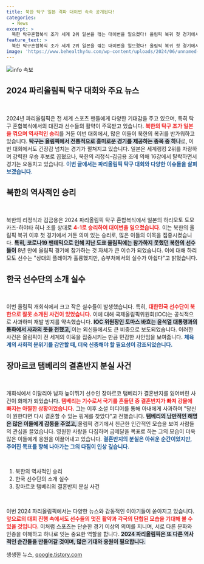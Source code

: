 ```yaml
---
title: 북한 탁구 일본 격파 대이변 속속 공개된다!
categories:
  - News
excerpt: >
  북한 탁구혼합복식 조가 세계 2위 일본을 꺾는 대이변을 일으켰다! 올림픽 복귀 첫 경기에서 과거 강자들을 꺾은 북한 선수들이 남북 대결 가능성을 열어두며 기대감을 높이고 있다.
feature_text: >
  북한 탁구혼합복식 조가 세계 2위 일본을 꺾는 대이변을 일으켰다! 올림픽 복귀 첫 경기에서 과거 강자들을 꺾은 북한 선수들이 남북 대결 가능성을 열어두며 기대감을 높이고 있다.
image: 'https://www.behealthy4u.com/wp-content/uploads/2024/06/unnamed-file.png'
---
```


<p><img src="https://www.behealthy4u.com/wp-content/uploads/2024/06/unnamed-file.png" alt="info 속보" /></p>

<h2 data-ke-size="size26">2024 파리올림픽 탁구 대회와 주요 뉴스</h2>

<p data-ke-size="size16">&nbsp;</p>

<p>2024년 파리올림픽은 전 세계 스포츠 팬들에게 다양한 기대감을 주고 있으며, 특히 탁구 혼합복식에서의 대진과 선수들의 활약이 주목받고 있습니다. <b><span style="color: #ee2323;">북한의 탁구 조가 일본을 꺾으며 역사적인 승리</span></b>를 거둔 이번 대회에서, 많은 이들이 북한의 복귀를 반가워하고 있습니다. <b><span style="background-color: #21538527;">탁구는 올림픽에서 전통적으로 흥미로운 경기를 제공하는 종목 중 하나</span></b>로, 이번 대회에서도 긴장감 넘치는 경기가 펼쳐지고 있습니다. 일본은 세계랭킹 2위를 자랑하며 강력한 우승 후보로 꼽혔으나, 북한의 리정식-김금용 조에 의해 16강에서 탈락하면서 경기는 요동치고 있습니다. <b><span style="color: #1a5490;">이번 글에서는 파리올림픽 탁구 대회와 다양한 이슈들을 살펴보겠습니다.</span></b></p>

<h2 data-ke-size="size26">북한의 역사적인 승리</h2>

<p data-ke-size="size16">&nbsp;</p>

<p>북한의 리정식과 김금용은 2024 파리올림픽 탁구 혼합복식에서 일본의 하리모토 도모카즈-하야타 히나 조를 상대로 <b><span style="color: #ee2323;">4-1로 승리하여 대이변을 일으켰습니다.</span></b> 이는 북한의 올림픽 복귀 이후 첫 경기에서 거둔 의미 있는 승리로, 많은 이들의 이목을 집중시켰습니다. <b><span style="background-color: #21538527;">특히, 코로나19 팬데믹으로 인해 지난 도쿄 올림픽에는 참가하지 못했던 북한의 선수들이</span></b> 8년 만에 올림픽 경기에 참가하는 것 자체가 큰 이슈가 되었습니다. 이에 대해 하리모토 선수는 "상대의 플레이가 훌륭했지만, 승부처에서의 실수가 아쉽다"고 밝혔습니다.</p>

<h2 data-ke-size="size26">한국 선수단의 소개 실수</h2>

<p data-ke-size="size16">&nbsp;</p>

<p>이번 올림픽 개회식에서 크고 작은 실수들이 발생했습니다. 특히, <b><span style="color: #ee2323;">대한민국 선수단이 북한으로 잘못 소개된 사건이 있었습니다.</span></b> 이에 대해 국제올림픽위원회(IOC)는 공식적으로 사과하며 재발 방지를 약속했습니다. <b><span style="background-color: #21538527;">IOC 위원장인 토마스 바흐는 윤석열 대통령과의 통화에서 사과의 뜻을 전했고, </span></b> 이는 외신들에서도 큰 비중으로 보도되었습니다. 이러한 사건은 올림픽이 전 세계의 이목을 집중시키는 만큼 민감한 사안임을 보여줍니다. <b><span style="color: #1a5490;">체육계의 사회적 분위기를 감안할 때, 더욱 신중해야 할 필요성이 강조되었습니다.</span></b></p>

<h2 data-ke-size="size26">장마르코 탬베리의 결혼반지 분실 사건</h2>

<p data-ke-size="size16">&nbsp;</p>

<p>개회식에서 이탈리아 남자 높이뛰기 선수인 장마르코 탬베리가 결혼반지를 잃어버린 사건이 화제가 되었습니다. <b><span style="color: #ee2323;">탬베리는 기수로서 국기를 흔들던 중 결혼반지가 빠져 강물에 빠지는 아찔한 상황이었습니다.</span></b> 그는 이후 소셜 미디어를 통해 아내에게 사과하며 "당신이 원한다면 다시 결혼할 수 있는 핑계를 찾았다"고 전했습니다. <b><span style="background-color: #21538527;">탬베리의 낭만적인 해명은 많은 이들에게 감동을 주었고, </span></b>올림픽 경기에서 친근한 인간적인 모습을 보여 사람들의 관심을 끌었습니다. 영원한 사랑을 다짐하며 금메달을 목표로 하는 그의 모습이 더욱 많은 이들에게 응원을 이끌어내고 있습니다. <b><span style="color: #1a5490;">결혼반지의 분실은 아쉬운 순간이었지만, 주어진 목표를 향해 나아가는 그의 다짐이 인상 깊습니다.</span></b></p>

<p data-ke-size="size16">&nbsp;</p>

<ol>
    <li>북한의 역사적인 승리</li>
    <li>한국 선수단의 소개 실수</li>
    <li>장마르코 탬베리의 결혼반지 분실 사건</li>
</ol>

<p data-ke-size="size16">&nbsp;</p>

<p>이번 2024 파리올림픽에서는 다양한 뉴스와 감동적인 이야기들이 쏟아지고 있습니다. <b><span style="color: #ee2323;">앞으로의 대회 진행 속에서도 선수들의 멋진 활약과 각국의 단합된 모습을 기대해 볼 수 있을 것입니다.</span></b> 이처럼 스포츠는 단순한 경기 이상의 의미를 지니며, 서로 다른 문화와 인종을 이해하고 하나로 잇는 중요한 역할을 합니다. <b><span style="background-color: #21538527;">2024 파리올림픽은 또 다른 역사적인 순간들을 만들어갈 것이며, 많은 기대와 응원이 필요합니다.</span></b></p>
생생한 뉴스, <a href="https://qoogle.tistory.com" rel="dofollow">qoogle.tistory.com</a>


